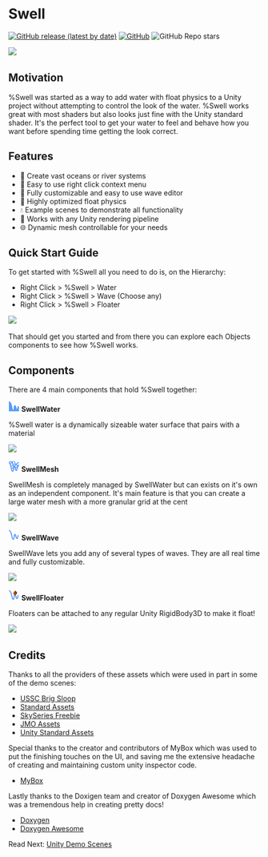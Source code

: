 #  Swell

[![GitHub release (latest by date)](https://img.shields.io/github/v/release/jothepro/doxygen-awesome-css)](https://github.com/TinyPHX/Swell/releases/latest)
[![GitHub](https://img.shields.io/github/license/jothepro/doxygen-awesome-css)](https://github.com/jothepro/doxygen-awesome-css/blob/main/LICENSE)
![GitHub Repo stars](https://img.shields.io/github/stars/jothepro/doxygen-awesome-css)

![](https://imgur.com/htcJB5A.png)

## Motivation

%Swell was started as a way to add water with float physics to a Unity project without attempting to control the look of the water. %Swell works great with most shaders but also looks just fine with the Unity standard shader. It's the perfect tool to get your water to feel and behave how you want before spending time getting the look correct. 

## Features

- 🌅 Create vast oceans or river systems
- 🧜 Easy to use right click context menu
- 🌊 Fully customizable and easy to use wave editor 
- 🌈 Highly optimized float physics
- 💧 Example scenes to demonstrate all functionality  
- 🧴 Works with any Unity rendering pipeline
- 🌐 Dynamic mesh controllable for your needs

## Quick Start Guide

To get started with %Swell all you need to do is, on the Hierarchy:
 - Right Click > %Swell > Water
 - Right Click > %Swell > Wave (Choose any)
 - Right Click > %Swell > Floater

![](https://imgur.com/yye0qXa.gif)

That should get you started and from there you can explore each Objects components 
to see how %Swell works.

## Components

There are 4 main components that hold %Swell together:

![](docs/images/swell_water_icon_22.png) **SwellWater** 

%Swell water is a dynamically sizeable water surface that pairs with a material  

![](https://imgur.com/cLlb6vx.png)

![](docs/images/swell_mesh_icon_22.png) **SwellMesh**

SwellMesh is completely managed by SwellWater but can exists on it's own as an independent 
component. It's main feature is that you can create a large water mesh with a more granular 
grid at the cent 

![](https://imgur.com/HecvMXT.png)

![](docs/images/swell_wave_icon_22.png) **SwellWave**

SwellWave lets you add any of several types of waves. They are all real time and fully customizable. 

![](https://imgur.com/7x7ehMg.png)

![](docs/images/swell_floater_icon_22.png) **SwellFloater**

Floaters can be attached to any regular Unity RigidBody3D to make it float!

![](https://imgur.com/kyqzE4U.png)

[//]: # (###Scripting Interface)

[//]: # (TODO)


[//]: # (#### Scripts Examples)

[//]: # (TODO)

## Credits

Thanks to all the providers of these assets which were used in part in some of the demo scenes:

- [USSC Brig Sloop](https://assetstore.unity.com/packages/3d/vehicles/sea/brig-sloop-sailing-ship-77862)
- [Standard Assets](https://assetstore.unity.com/packages/essentials/asset-packs/standard-assets-for-unity-2018-4-32351)
- [SkySeries Freebie](https://assetstore.unity.com/packages/2d/textures-materials/sky/skybox-series-free-103633)
- [JMO Assets](https://assetstore.unity.com/packages/vfx/shaders/toony-colors-pro-2-8105#content)
- [Unity Standard Assets](https://docs.unity3d.com/530/Documentation/Manual/HOWTO-Water.html)

Special thanks to the creator and contributors of MyBox which was used to put the finishing touches on the UI, and saving me the  extensive headache of creating and maintaining custom unity inspector code. 

- [MyBox](https://github.com/Deadcows/MyBox)

Lastly thanks to the Doxigen team and creator of Doxygen Awesome which was a tremendous help in creating pretty docs!
- [Doxygen](https://www.doxygen.nl/index.html)
- [Doxygen Awesome](https://jothepro.github.io/doxygen-awesome-css/)

<span class="next_section_button">

Read Next: [Unity Demo Scenes](docs/demos.md)
</span>


